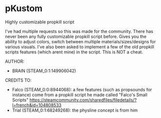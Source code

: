 # pKustom
Highly customizable propkill script

I've had multiple requests so this was made for the community. There has never been any fully customizable propkill script before.
Gives you the ability to adjust colors, switch between multiple materials/sizes/designs for various visuals.
I've also been asked to implement a few of the old propkill scripts features (which arent mine) in the script.
This is NOT a cheat.

AUTHOR:
  - BRAIN (STEAM_0:1:149906042)

CREDITS TO:
  - Falco (STEAM_0:0:8944068): a few features (such as propsounds for instance) come from a propkill script he made called "Falco's Small Scripts" https://steamcommunity.com/sharedfiles/filedetails/?l=french&id=104808533
  - Trial (STEAM_0:1:68249268): the physline concept is from him
